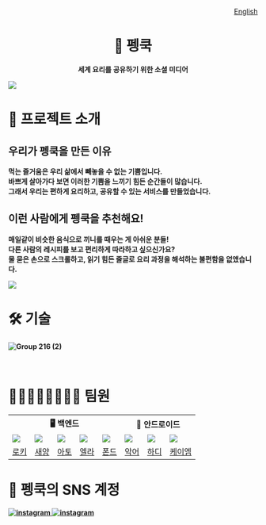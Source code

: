 <p align="end"><a href="https://github.com/woowacourse-teams/2024-pengcook">English</a></p>
<h1 align="middle">🍳 펭쿡</h1>
<p align="middle"><b>세계 요리를 공유하기 위한 소셜 미디어<b></b></p>

![](https://github.com/user-attachments/assets/396ed67b-685b-4e7d-88fe-48f76ba5f811)
<br>

# 📝 프로젝트 소개
## 우리가 펭쿡을 만든 이유

먹는 즐거움은 우리 삶에서 빼놓을 수 없는 기쁨입니다.  
바쁘게 살아가다 보면 이러한 기쁨을 느끼기 힘든 순간들이 많습니다.  
그래서 우리는 편하게 요리하고, 공유할 수 있는 서비스를 만들었습니다.

## 이런 사람에게 펭쿡을 추천해요!

매일같이 비슷한 음식으로 끼니를 때우는 게 아쉬운 분들!   
다른 사람의 레시피를 보고 편리하게 따라하고 싶으신가요?    
물 묻은 손으로 스크롤하고, 읽기 힘든 줄글로 요리 과정을 해석하는 불편함을 없앴습니다.

![](https://github.com/user-attachments/assets/52d4d7b6-3dfa-4af0-a3f4-0176728a665d)
<br>

# 🛠️ 기술

![Group 216 (2)](https://github.com/user-attachments/assets/7260d3ff-cc1a-4b8d-aad1-dd42871d2724)

<br>

# 👨🏻‍👩🏻‍👦🏻‍👦🏻 팀원

<table>
<tr>
    <th colspan="5" style="text-align: center;">🖥️ 백엔드</th>
    <th colspan="3" style="text-align: center;">📱 안드로이드</th>
</tr>
<tr>
    <td><img src="https://avatars.githubusercontent.com/u/58177929" /></td>
    <td><img src="https://avatars.githubusercontent.com/u/22692687" /></td>
    <td><img src="https://avatars.githubusercontent.com/u/89867757" /></td>
    <td><img src="https://avatars.githubusercontent.com/u/124992153" /></td>
    <td><img src="https://avatars.githubusercontent.com/u/90441959" /></td>
    <td><img src="https://avatars.githubusercontent.com/u/62333909" /></td>
    <td><img src="https://avatars.githubusercontent.com/u/74256335" /></td>
    <td><img src="https://avatars.githubusercontent.com/u/101035437" /></td>
</tr>
<tr  style="text-align: center;">
    <td><a href="https://github.com/HaiSeong">로키</a></td>
    <td><a href="https://github.com/geoje">새양</a></td>
    <td><a href="https://github.com/hyxrxn">아토</a></td>
    <td><a href="https://github.com/oshyun00">엘라</a></td>
    <td><a href="https://github.com/tackyu">폰드</a></td>
    <td><a href="https://github.com/Hogu59">악어</a></td>
    <td><a href="https://github.com/ii2001">하디</a></td>
    <td><a href="https://github.com/kmkim2689">케이엠</a></td>
</tr>
</table>

# 📢 펭쿡의 SNS 계정

<a href="https://www.instagram.com/peng_cook/"><img src="https://img.shields.io/badge/Instagram-E4405F?style=for-the-badge&logo=instagram&logoColor=white" alt="instagram"/>
</a>
<a href="https://www.youtube.com/@PengCook-u8s"><img src="https://img.shields.io/badge/YouTube-%23FF0000.svg?style=for-the-badge&logo=YouTube&logoColor=white" alt="instagram"/>
</a>

